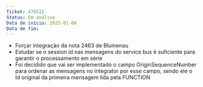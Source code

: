 ```yaml
---
Ticket: 476522
Status: Em análise
Data de início: 2025-01-08
Data de fim:
---
```

- Forçar integração da nota 2463 de Blumenau
- Estudar se o session id nas mensagens do service bus é suficiente para garantir o processamento em série
- Foi decidido que vai ser implementado o campo OriginSequenceNumber para ordenar as mensagens no integrator por esse campo, sendo ele o Id original da primeira mensagem lida pela FUNCTION